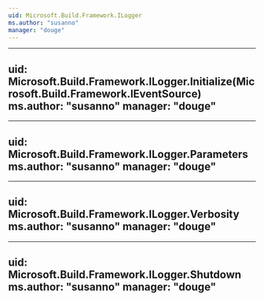 ```yaml
---
uid: Microsoft.Build.Framework.ILogger
ms.author: "susanno"
manager: "douge"
---
```


---
uid: Microsoft.Build.Framework.ILogger.Initialize(Microsoft.Build.Framework.IEventSource)
ms.author: "susanno"
manager: "douge"
---

---
uid: Microsoft.Build.Framework.ILogger.Parameters
ms.author: "susanno"
manager: "douge"
---

---
uid: Microsoft.Build.Framework.ILogger.Verbosity
ms.author: "susanno"
manager: "douge"
---

---
uid: Microsoft.Build.Framework.ILogger.Shutdown
ms.author: "susanno"
manager: "douge"
---
